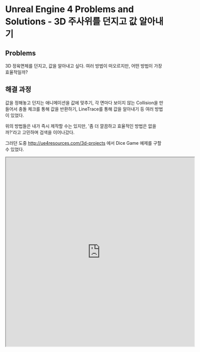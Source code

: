 # Unreal Engine 4 Problems and Solutions - 3D 주사위를 던지고 값 알아내기

## Problems

3D 정육면체를 던지고, 값을 알아내고 싶다. 여러 방법이 떠오르지만, 어떤 방법이 가장 효율적일까?


## 해결 과정

값을 정해놓고 던지는 애니메이션을 값에 맞추기, 각 면마다 보이지 않는 Collision을 만들어서 충돌 체크를 통해 값을 반환하기, LineTrace를 통해 값을 알아내기 등 여러 방법이 있었다.

위의 방법들은 내가 즉시 제작할 수는 있지만, '좀 더 깔끔하고 효율적인 방법은 없을까?'라고 고민하며 검색을 이어나갔다.

그러던 도중 http://ue4resources.com/3d-projects 에서 Dice Game 예제를 구할 수 있었다.

<iframe src="https://blueprintue.com/render/x3j8hvni" scrolling="no" height="600" width="600"></iframe>